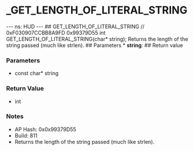 # _GET_LENGTH_OF_LITERAL_STRING

--- ns: HUD --- ## GET_LENGTH_OF_LITERAL_STRING  // 0xF030907CCBB8A9FD 0x99379D55 int GET_LENGTH_OF_LITERAL_STRING(char* string);  Returns the length of the string passed (much like strlen).  ## Parameters * **string**:  ## Return value

### Parameters
* const char* string

### Return Value
* int

### Notes
* AP Hash: 0x0x99379D55
* Build: 811
* Returns the length of the string passed (much like strlen).

